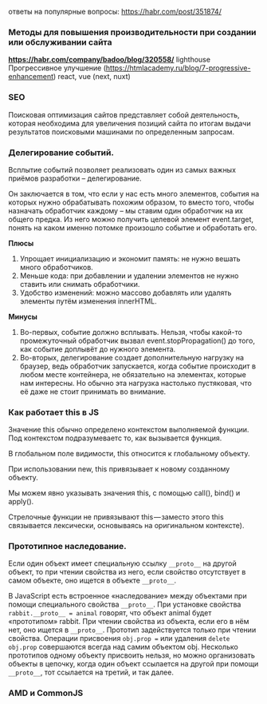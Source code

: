 ответы на популярные вопросы:
https://habr.com/post/351874/

### Методы для повышения производительности при создании или обслуживании сайта
**https://habr.com/company/badoo/blog/320558/**
lighthouse
Прогрессивное улучшение (https://htmlacademy.ru/blog/7-progressive-enhancement)
react, vue (next, nuxt)

### SEO
Поисковая оптимизация сайтов представляет собой деятельность, которая необходима для увеличения позиций сайта по итогам выдачи результатов поисковыми машинами по определенным запросам.

### Делегирование событий.
Всплытие событий позволяет реализовать один из самых важных приёмов разработки – делегирование.

Он заключается в том, что если у нас есть много элементов, события на которых нужно обрабатывать похожим образом, то вместо того, чтобы назначать обработчик каждому – мы ставим один обработчик на их общего предка. Из него можно получить целевой элемент event.target, понять на каком именно потомке произошло событие и обработать его.

**Плюсы**

1. Упрощает инициализацию и экономит память: не нужно вешать много обработчиков.
2. Меньше кода: при добавлении и удалении элементов не нужно ставить или снимать обработчики.
3. Удобство изменений: можно массово добавлять или удалять элементы путём изменения innerHTML.

**Минусы**

1. Во-первых, событие должно всплывать. Нельзя, чтобы какой-то промежуточный обработчик вызвал event.stopPropagation() до того, как событие доплывёт до  нужного элемента.
2. Во-вторых, делегирование создает дополнительную нагрузку на браузер, ведь обработчик запускается, когда событие происходит в любом месте контейнера, не обязательно на элементах, которые нам интересны. Но обычно эта нагрузка настолько пустяковая, что её даже не стоит принимать во внимание.

### Как работает this в JS

Значение this обычно определено контекстом выполняемой функции. Под контекстом подразумеваетс то, как вызывается функция.

В глобальном поле видимости, this относится к глобальному объекту.

При использовании new, this привязывает к новому созданному объекту.

Мы можем явно указывать значения this, с помощью call(), bind() и apply().

Стрелочные функции не привязывают this — заместо этого this связывается лексически, основываясь на оригинальном контексте).

### Прототипное наследование.

Если один объект имеет специальную ссылку `__proto__` на другой объект, то при чтении свойства из него, если свойство отсутствует в самом объекте, оно ищется в объекте `__proto__`.

В JavaScript есть встроенное «наследование» между объектами при помощи специального свойства `__proto__`.
При установке свойства `rabbit.__proto__ = animal` говорят, что объект animal будет «прототипом» rabbit.
При чтении свойства из объекта, если его в нём нет, оно ищется в `__proto__`. Прототип задействуется только при чтении свойства. Операции присвоения `obj.prop =` или удаления `delete obj.prop` совершаются всегда над самим объектом obj.
Несколько прототипов одному объекту присвоить нельзя, но можно организовать объекты в цепочку, когда один объект ссылается на другой при помощи `__proto__`, тот ссылается на третий, и так далее.

### AMD и CommonJS
